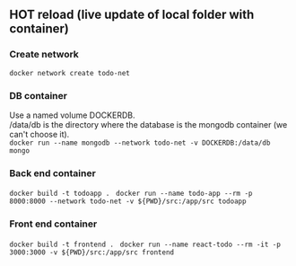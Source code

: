 ## HOT reload (live update of local folder with container)

### Create network
```docker network create todo-net ```

### DB container
Use a named volume DOCKERDB.\
/data/db is the directory where the database is the mongodb container (we can't choose it).\
```docker run --name mongodb --network todo-net -v DOCKERDB:/data/db mongo ```

### Back end container
```docker build -t todoapp . ```
```docker run --name todo-app --rm -p 8000:8000 --network todo-net -v ${PWD}/src:/app/src todoapp ```

### Front end container
```docker build -t frontend . ```
```docker run --name react-todo --rm -it -p 3000:3000 -v ${PWD}/src:/app/src frontend ```